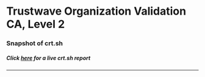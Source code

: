 # Trustwave Organization Validation CA, Level 2
### Snapshot of crt.sh
##### Click [here](https://crt.sh/?q=6B561306226D6E7E81F64FFA43E56CA98C9B95E71B4459D87CE2D2F7259E457B) for a live crt.sh report

---

